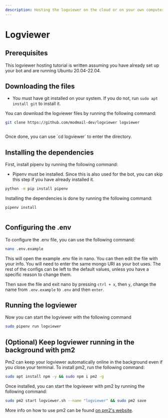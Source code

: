 ```yaml
---
description: Hosting the logviewer on the cloud or on your own computer.
---
```


# Logviewer

## Prerequisites

This logviewer hosting tutorial is written assuming you have already set up your bot and are running Ubuntu 20.04-22.04.

## Downloading the files

* You must have git installed on your system. If you do not, run `sudo apt install git` to install it.

You can download the logviewer files by running the following command:

```bash
git clone https://github.com/modmail-dev/logviewer logviewer
```
<figure><img src="https://i.imgur.com/8um24fa.png" alt=""></figure>
Once done, you can use `cd logviewer` to enter the directory.

## Installing the dependencies

First, install pipenv by running the following command:

* Pipenv must be installed. Since this is also used for the bot, you can skip this step if you have already installed it.

```bash
python -m pip install pipenv
```

Installing the dependencies is done by running the following command:

```bash
pipenv install
```
<figure><img src="https://i.imgur.com/833DVry.png" alt=""><figcaption></figure>

## Configuring the .env

To configure the .env file, you can use the following command:

```bash
nano .env.example
```
This will open the example .env file in nano. You can then edit the file with your info.
You will need to enter the same mongo URI as your bot uses. The rest of the configs can be left to the default values, unless you have a specific reason to change them.

Then save the file and exit nano by pressing `ctrl + x`, then `y`, change the name from `.env.example` to `.env` and then `enter`.

## Running the logviewer

Now you can start the logviewer with the following command

```bash
sudo pipenv run logviewer
```

## (Optional) Keep logviewer running in the background with pm2

Pm2 can keep your logviewer automatically online in the background even if you close your terminal. To install pm2, run the following command:

```bash
sudo apt install npm -y && sudo npm i pm2 -g
```

Once installed, you can start the logviewer with pm2 by running the following command:

```bash
sudo pm2 start logviewer.sh --name "logviewer" && sudo pm2 save
```

More info on how to use pm2 can be found [on pm2's website](https://pm2.keymetrics.io/docs/usage/quick-start/).
